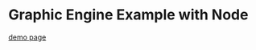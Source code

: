 # Graphic Engine Example with Node

[demo page](https://wil92.github.io/render-engine-node-simple/)
